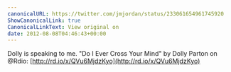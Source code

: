 ```yaml
---
canonicalURL: https://twitter.com/jmjordan/status/233061654961745920
ShowCanonicalLink: true
CanonicalLinkText: View original on
date: 2012-08-08T04:46:43+00:00
---
```

Dolly is speaking to me. "Do I Ever Cross Your Mind" by Dolly Parton on @Rdio: [http://rd.io/x/QVu6MjdzKyo](http://rd.io/x/QVu6MjdzKyo)